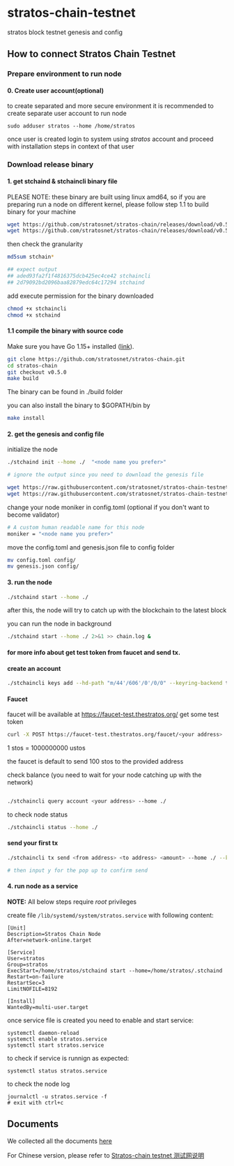 # stratos-chain-testnet
stratos block testnet genesis and config

## How to connect Stratos Chain Testnet

### Prepare environment to run node

#### 0. Create user account(optional)
to create separated and more secure environment it is recommended to create separate user account to run node
```
sudo adduser stratos --home /home/stratos
```
once user is created login to system using *stratos* account and proceed with installation steps in context of that user

### Download release binary

#### 1. get stchaind & stchaincli binary file
PLEASE NOTE: these binary are built using linux amd64, so if you are preparing run a node on different kernel, please follow step 1.1 to build binary for your machine

```bash
wget https://github.com/stratosnet/stratos-chain/releases/download/v0.5.0/stchaincli
wget https://github.com/stratosnet/stratos-chain/releases/download/v0.5.0/stchaind
```
then check the granularity 
```bash
md5sum stchain*

## expect output 
## aded93fa2f1f4816375dcb425ec4ce42 stchaincli
## 2d79092bd2096baa82879edc64c17294 stchaind
```

add execute permission for the binary downloaded
```bash
chmod +x stchaincli
chmod +x stchaind
```

#### 1.1 compile the binary with source code
Make sure you have Go 1.15+ installed ([link](https://golang.org/doc/install)). 

```bash
git clone https://github.com/stratosnet/stratos-chain.git
cd stratos-chain
git checkout v0.5.0
make build
```
The binary can be found in ./build folder

you can also install the binary to $GOPATH/bin by
```bash
make install
```

#### 2. get the genesis and config file
initialize the node
```bash
./stchaind init --home ./  "<node name you prefer>"

# ignore the output since you need to download the genesis file 
```

```bash
wget https://raw.githubusercontent.com/stratosnet/stratos-chain-testnet/main/genesis.json
wget https://raw.githubusercontent.com/stratosnet/stratos-chain-testnet/main/config.toml
```

change your node moniker in config.toml (optional if you don't want to become validator)
```bash
# A custom human readable name for this node
moniker = "<node name you prefer>"
```

move the config.toml and genesis.json file to config folder
```bash
mv config.toml config/
mv genesis.json config/
```
#### 3. run the node

```bash
./stchaind start --home ./ 
```
after this, the node will try to catch up with the blockchain to the latest block

you can run the node in background
```bash
./stchaind start --home ./ 2>&1 >> chain.log &
```

#### for more info about get test token from faucet and send tx. 

#### create an account
```bash
./stchaincli keys add --hd-path "m/44'/606'/0'/0/0" --keyring-backend test --home ./ wallet1
```


#### Faucet 
faucet will be available at https://faucet-test.thestratos.org/
get some test token 
```bash
curl -X POST https://faucet-test.thestratos.org/faucet/<your address>

```
1 stos = 1000000000 ustos

the faucet is default to send 100 stos to the provided address

check balance (you need to wait for your node catching up with the network)
```bash

./stchaincli query account <your address> --home ./

```

to check node status
```bash
./stchaincli status --home ./
```


#### send your first tx

```bash
./stchaincli tx send <from address> <to address> <amount> --home ./ --keyring-backend test --chain-id test-chain-1 

# then input y for the pop up to confirm send
```

#### 4. run node as a service
**NOTE:** All below steps require *root* privileges

create file ```/lib/systemd/system/stratos.service``` with following content:
```
[Unit]
Description=Stratos Chain Node
After=network-online.target

[Service]
User=stratos
Group=stratos
ExecStart=/home/stratos/stchaind start --home=/home/stratos/.stchaind
Restart=on-failure
RestartSec=3
LimitNOFILE=8192

[Install]
WantedBy=multi-user.target
```
once service file is created you need to enable and start service:
```
systemctl daemon-reload
systemctl enable stratos.service
systemctl start stratos.service
```
to check if service is runnign as expected:
```
systemctl status stratos.service
```
to check the node log
```
journalctl -u stratos.service -f 
# exit with ctrl+c
```

## Documents
We collected all the documents [here](https://stratos.gitbook.io/st-docs/stratos-chain-english/stratos-chain-testnet/stratos-chain-testnet)

For Chinese version, please refer to [Stratos-chain testnet 测试网说明](https://stratos.gitbook.io/st-docs/stratoschain-zhong-wen-ban/stratoschain-ce-shi-wang/stratoschain-testnet-ce-shi-wang-shuo-ming)
